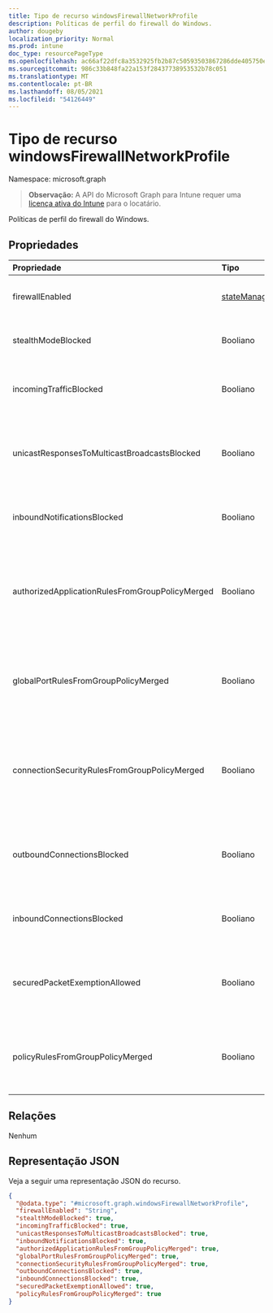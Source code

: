 ```yaml
---
title: Tipo de recurso windowsFirewallNetworkProfile
description: Políticas de perfil do firewall do Windows.
author: dougeby
localization_priority: Normal
ms.prod: intune
doc_type: resourcePageType
ms.openlocfilehash: ac66af22dfc8a3532925fb2b87c50593503867286dde405750efa317d3cb3d2d
ms.sourcegitcommit: 986c33b848fa22a153f28437738953532b78c051
ms.translationtype: MT
ms.contentlocale: pt-BR
ms.lasthandoff: 08/05/2021
ms.locfileid: "54126449"
---
```

# <a name="windowsfirewallnetworkprofile-resource-type"></a>Tipo de recurso windowsFirewallNetworkProfile

Namespace: microsoft.graph

> **Observação:** A API do Microsoft Graph para Intune requer uma [licença ativa do Intune](https://go.microsoft.com/fwlink/?linkid=839381) para o locatário.

Políticas de perfil do firewall do Windows.

## <a name="properties"></a>Propriedades
|Propriedade|Tipo|Descrição|
|:---|:---|:---|
|firewallEnabled|[stateManagementSetting](../resources/intune-deviceconfig-statemanagementsetting.md)|Configura o dispositivo host para permitir ou bloquear o firewall e a imposição de segurança avançada para o perfil de rede. Os valores possíveis são: `notConfigured`, `blocked`, `allowed`.|
|stealthModeBlocked|Booliano|Impedir que o servidor operando no modo de furtividade. Quando o StealthModeRequired e o StealthModeBlocked são verdadeiros, o StealthModeBlocked tem prioridade.|
|incomingTrafficBlocked|Booliano|Configura o firewall para bloquear todo o tráfego de entrada, independentemente de outras configurações de política. Quando IncomingTrafficRequired e IncomingTrafficBlocked são verdadeiros, IncomingTrafficBlocked tem prioridade.|
|unicastResponsesToMulticastBroadcastsBlocked|Booliano|Configura o firewall para bloquear respostas unicast ao tráfego de transmissão multicast. Quando UnicastResponsesToMulticastBroadcastsRequired e UnicastResponsesToMulticastBroadcastsBlocked são verdadeiros, UnicastResponsesToMulticastBroadcastsBlocked tem prioridade.|
|inboundNotificationsBlocked|Booliano|Impede que o firewall exibe notificações quando um aplicativo é bloqueado para ouvir em uma porta. Quando InboundNotificationsRequired e InboundNotificationsBlocked são verdadeiros, InboundNotificationsBlocked tem prioridade.|
|authorizedApplicationRulesFromGroupPolicyMerged|Booliano|Configura o firewall para mesclar regras de aplicativo autorizado da política de grupo com aquelas do armazenamento local em vez de ignorar as regras do armazenamento local. Quando AuthorizedApplicationRulesFromGroupPolicyNotMerged e AuthorizedApplicationRulesFromGroupPolicyMerged são verdadeiros, AuthorizedApplicationRulesFromGroupPolicyMerged tem prioridade.|
|globalPortRulesFromGroupPolicyMerged|Booliano|Configura o firewall para mesclar regras de porta globais da política de grupo com aquelas do armazenamento local em vez de ignorar as regras de armazenamento local. Quando GlobalPortRulesFromGroupPolicyNotMerged e GlobalPortRulesFromGroupPolicyMerged são verdadeiros, GlobalPortRulesFromGroupPolicyMerged tem prioridade.|
|connectionSecurityRulesFromGroupPolicyMerged|Booliano|Configura o firewall para mesclar regras de segurança de conexão da política de grupo com aquelas do armazenamento local em vez de ignorar as regras do armazenamento local. Quando ConnectionSecurityRulesFromGroupPolicyNotMerged e ConnectionSecurityRulesFromGroupPolicyMerged são verdadeiros, ConnectionSecurityRulesFromGroupPolicyMerged tem prioridade.|
|outboundConnectionsBlocked|Booliano|Configura o firewall para bloquear todas as conexões de saída por padrão. Quando OutboundConnectionsRequired e OutboundConnectionsBlocked são verdadeiros, OutboundConnectionsBlocked tem prioridade. Essa configuração será aplicada ao Windows versão 1809 e superior.|
|inboundConnectionsBlocked|Booliano|Configura o firewall para bloquear todas as conexões de entrada por padrão. Quando InboundConnectionsRequired e InboundConnectionsBlocked são verdadeiros, InboundConnectionsBlocked tem prioridade.|
|securedPacketExemptionAllowed|Booliano|Configura o firewall para permitir que o computador host responda ao tráfego de rede não solicitado desse tráfego é protegido pelo IPSec mesmo quando o stealthModeBlocked é definido como true. Quando SecuredPacketExemptionBlocked e SecuredPacketExemptionAllowed são verdadeiros, SecuredPacketExemptionAllowed tem prioridade.|
|policyRulesFromGroupPolicyMerged|Booliano|Configura o firewall para mesclar políticas de Regra de Firewall da política de grupo com aquelas do armazenamento local, em vez de ignorar as regras do armazenamento local. Quando PolicyRulesFromGroupPolicyNotMerged e PolicyRulesFromGroupPolicyMerged são verdadeiros, PolicyRulesFromGroupPolicyMerged tem prioridade.|

## <a name="relationships"></a>Relações
Nenhum

## <a name="json-representation"></a>Representação JSON
Veja a seguir uma representação JSON do recurso.
<!-- {
  "blockType": "resource",
  "@odata.type": "microsoft.graph.windowsFirewallNetworkProfile"
}
-->
``` json
{
  "@odata.type": "#microsoft.graph.windowsFirewallNetworkProfile",
  "firewallEnabled": "String",
  "stealthModeBlocked": true,
  "incomingTrafficBlocked": true,
  "unicastResponsesToMulticastBroadcastsBlocked": true,
  "inboundNotificationsBlocked": true,
  "authorizedApplicationRulesFromGroupPolicyMerged": true,
  "globalPortRulesFromGroupPolicyMerged": true,
  "connectionSecurityRulesFromGroupPolicyMerged": true,
  "outboundConnectionsBlocked": true,
  "inboundConnectionsBlocked": true,
  "securedPacketExemptionAllowed": true,
  "policyRulesFromGroupPolicyMerged": true
}
```




